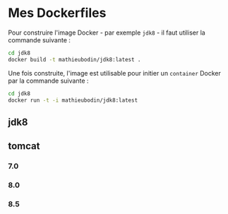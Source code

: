 # Mes Dockerfiles

Pour construire l'image Docker - par exemple `jdk8` - il faut utiliser la commande suivante :

```sh
cd jdk8
docker build -t mathieubodin/jdk8:latest .
```

Une fois construite, l'image est utilisable pour initier un `container` Docker par la commande suivante :

```bash
cd jdk8
docker run -t -i mathieubodin/jdk8:latest
```

## jdk8

## tomcat

### 7.0

### 8.0

### 8.5

